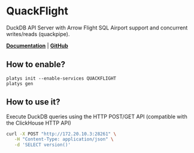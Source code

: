 # QuackFlight

DuckDB API Server with Arrow Flight SQL Airport support and concurrent writes/reads (quackpipe).

**[Documentation](https://github.com/quackscience/quackflight)** | **[GitHub](https://github.com/quackscience/quackflight)**

## How to enable?

```
platys init --enable-services QUACKFLIGHT
platys gen
```

## How to use it?

Execute DuckDB queries using the HTTP POST/GET API (compatible with the ClickHouse HTTP API)

```bash
curl -X POST "http://172.20.10.3:28261" \
   -H "Content-Type: application/json" \
   -d 'SELECT version()'  
```   